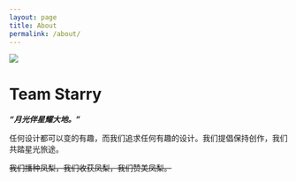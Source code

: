```yaml
---
layout: page
title: About
permalink: /about/
---
```


![](http://teamstarry.snowlyicewolf.club//assets/TeamStarry.png)

# Team Starry

***“月光伴星耀大地。”***

任何设计都可以变的有趣，而我们追求任何有趣的设计。我们提倡保持创作，我们共踏星光旅途。

~~我们播种凤梨，我们收获凤梨，我们赞美凤梨。~~